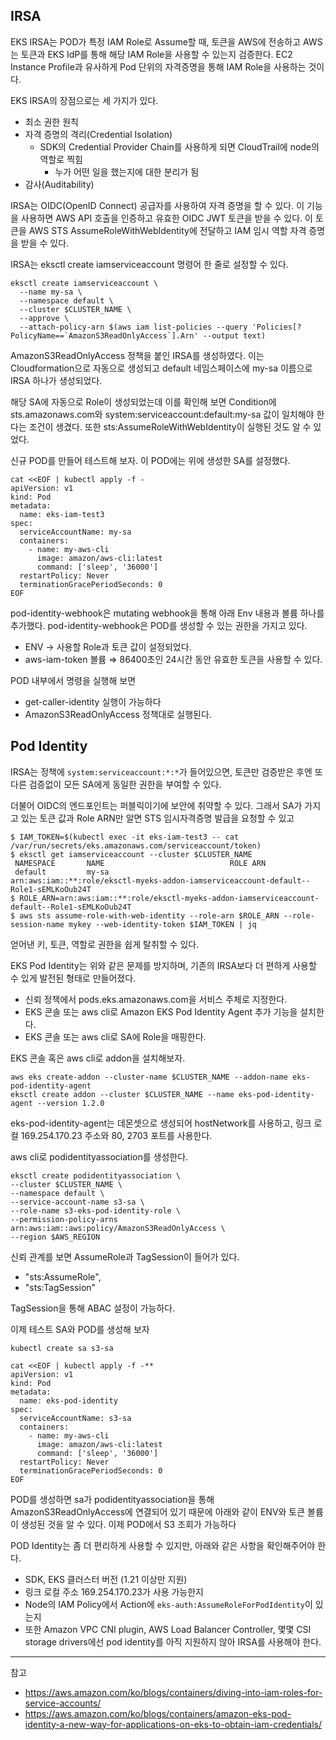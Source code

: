 ## IRSA

EKS IRSA는 POD가 특정 IAM Role로 Assume할 때, 토큰을 AWS에 전송하고 AWS는 토큰과 EKS IdP를 통해 해당 IAM Role을 사용할 수 있는지 검증한다. EC2 Instance Profile과 유사하게 Pod 단위의 자격증명을 통해 IAM Role을 사용하는 것이다.

EKS IRSA의 장점으로는 세 가지가 있다.

- 최소 권한 원칙
- 자격 증명의 격리(Credential Isolation)
  - SDK의 Credential Provider Chain를 사용하게 되면 CloudTrail에 node의 역할로 찍힘
    - 누가 어떤 일을 했는지에 대한 분리가 됨
- 감사(Auditability)

IRSA는 OIDC(OpenID Connect) 공급자를 사용하여 자격 증명을 할 수 있다. 이 기능을 사용하면 AWS API 호출을 인증하고 유효한 OIDC JWT 토큰을 받을 수 있다. 이 토큰을 AWS STS AssumeRoleWithWebIdentity에 전달하고 IAM 임시 역할 자격 증명을 받을 수 있다.

IRSA는 eksctl create iamserviceaccount 명령어 한 줄로 설정할 수 있다.

```
eksctl create iamserviceaccount \
  --name my-sa \
  --namespace default \
  --cluster $CLUSTER_NAME \
  --approve \
  --attach-policy-arn $(aws iam list-policies --query 'Policies[?PolicyName==`AmazonS3ReadOnlyAccess`].Arn' --output text)
```

AmazonS3ReadOnlyAccess 정책을 붙인 IRSA를 생성하였다. 이는 Cloudformation으로 자동으로 생성되고 default 네임스페이스에 my-sa 이름으로 IRSA 하나가 생성되었다.

해당 SA에 자동으로 Role이 생성되었는데 이를 확인해 보면 Condition에 sts.amazonaws.com와 system:serviceaccount:default:my-sa 값이 일치해야 한다는 조건이 생겼다. 또한 sts:AssumeRoleWithWebIdentity이 실행된 것도 알 수 있었다.

신규 POD를 만들어 테스트해 보자. 이 POD에는 위에 생성한 SA를 설정했다.

```
cat <<EOF | kubectl apply -f -
apiVersion: v1
kind: Pod
metadata:
  name: eks-iam-test3
spec:
  serviceAccountName: my-sa
  containers:
    - name: my-aws-cli
      image: amazon/aws-cli:latest
      command: ['sleep', '36000']
  restartPolicy: Never
  terminationGracePeriodSeconds: 0
EOF
```

pod-identity-webhook은 mutating webhook을 통해 아래 Env 내용과 볼륨 하나를 추가했다. pod-identity-webhook은 POD를 생성할 수 있는 권한을 가지고 있다.

- ENV -> 사용할 Role과 토큰 값이 설정되었다.
- aws-iam-token 볼륨 ⇒ 86400초인 24시간 동안 유효한 토큰을 사용할 수 있다.

POD 내부에서 명령을 실행해 보면

- get-caller-identity 실행이 가능하다
- AmazonS3ReadOnlyAccess 정책대로 실행된다.

## Pod Identity

IRSA는 정책에 `system:serviceaccount:*:*`가 들어있으면, 토큰만 검증받은 후엔 또 다른 검증없이 모든 SA에게 동일한 권한을 부여할 수 있다.

더불어 OIDC의 엔드포인트는 퍼블릭이기에 보안에 취약할 수 있다. 그래서 SA가 가지고 있는 토큰 값과 Role ARN만 알면 STS 임시자격증명 발급을 요청할 수 있고

```
$ IAM_TOKEN=$(kubectl exec -it eks-iam-test3 -- cat /var/run/secrets/eks.amazonaws.com/serviceaccount/token)
$ eksctl get iamserviceaccount --cluster $CLUSTER_NAME
 NAMESPACE       NAME                            ROLE ARN
 default         my-sa                           arn:aws:iam::**:role/eksctl-myeks-addon-iamserviceaccount-default--Role1-sEMLKoOub24T
$ ROLE_ARN=arn:aws:iam::**:role/eksctl-myeks-addon-iamserviceaccount-default--Role1-sEMLKoOub24T
$ aws sts assume-role-with-web-identity --role-arn $ROLE_ARN --role-session-name mykey --web-identity-token $IAM_TOKEN | jq
```

얻어낸 키, 토큰, 역할로 권한을 쉽게 탈취할 수 있다.

EKS Pod Identity는 위와 같은 문제를 방지하며, 기존의 IRSA보다 더 편하게 사용할 수 있게 발전된 형태로 만들어졌다.

- 신뢰 정책에서 pods.eks.amazonaws.com을 서비스 주체로 지정한다.
- EKS 콘솔 또는 aws cli로 Amazon EKS Pod Identity Agent 추가 기능을 설치한다.
- EKS 콘솔 또는 aws cli로 SA에 Role을 매핑한다.

EKS 콘솔 혹은 aws cli로 addon을 설치해보자.

```
aws eks create-addon --cluster-name $CLUSTER_NAME --addon-name eks-pod-identity-agent
eksctl create addon --cluster $CLUSTER_NAME --name eks-pod-identity-agent --version 1.2.0
```

eks-pod-identity-agent는 데몬셋으로 생성되어 hostNetwork를 사용하고, 링크 로컬 169.254.170.23 주소와 80, 2703 포트를 사용한다.

aws cli로 podidentityassociation를 생성한다.

```
eksctl create podidentityassociation \
--cluster $CLUSTER_NAME \
--namespace default \
--service-account-name s3-sa \
--role-name s3-eks-pod-identity-role \
--permission-policy-arns arn:aws:iam::aws:policy/AmazonS3ReadOnlyAccess \
--region $AWS_REGION
```

신뢰 관계를 보면 AssumeRole과 TagSession이 들어가 있다.

- "sts:AssumeRole",
- "sts:TagSession"

TagSession을 통해 ABAC 설정이 가능하다.

이제 테스트 SA와 POD를 생성해 보자

```
kubectl create sa s3-sa

cat <<EOF | kubectl apply -f -**
apiVersion: v1
kind: Pod
metadata:
  name: eks-pod-identity
spec:
  serviceAccountName: s3-sa
  containers:
    - name: my-aws-cli
      image: amazon/aws-cli:latest
      command: ['sleep', '36000']
  restartPolicy: Never
  terminationGracePeriodSeconds: 0
EOF
```

POD를 생성하면 sa가 podidentityassociation을 통해 AmazonS3ReadOnlyAccess에 연결되어 있기 때문에 아래와 같이 ENV와 토큰 볼륨이 생성된 것을 알 수 있다. 이제 POD에서 S3 조회가 가능하다

POD Identity는 좀 더 편리하게 사용할 수 있지만, 아래와 같은 사항을 확인해주어야 한다.

- SDK, EKS 클러스터 버전 (1.21 이상만 지원)
- 링크 로컬 주소 169.254.170.23가 사용 가능한지
- Node의 IAM Policy에서 Action에 `eks-auth:AssumeRoleForPodIdentity`이 있는지
- 또한 Amazon VPC CNI plugin, AWS Load Balancer Controller, 몇몇 CSI storage drivers에선 pod identity를 아직 지원하지 않아 IRSA를 사용해야 한다.

---

참고

- <https://aws.amazon.com/ko/blogs/containers/diving-into-iam-roles-for-service-accounts/>
- <https://aws.amazon.com/ko/blogs/containers/amazon-eks-pod-identity-a-new-way-for-applications-on-eks-to-obtain-iam-credentials/>
